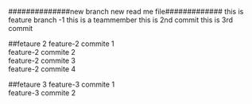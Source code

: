 ##############new branch new read me file#############
this is feature branch -1 this is a teammember
this is 2nd commit
this is 3rd commit

##fetaure 2
feature-2 commite 1 <br />
feature-2 commite 2 <br />
feature-2 commite 3 <br />
feature-2 commite 4 <br />

##fetaure 3
feature-3 commite 1 <br />
feature-3 commite 2 <br />

